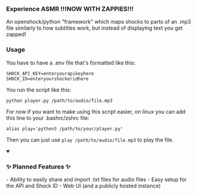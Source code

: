 ### Experience ASMR !!!NOW WITH ZAPPIES!!!
An openshock/python "framework" which maps shocks to parts of an .mp3 file similarly to how subtitles work, but instead of displaying text you get zapped!

### Usage

You have to have a .env file that's formatted like this:
```
SHOCK_API_KEY=enteryourapikeyhere
SHOCK_ID=enteryourshockeridhere
```

You run the script like this:
```
python player.py /path/to/audio/file.mp3
```

For now if you want to make using this script easier, on linux you can add this line to your .bashrc/zshrc file:
```
alias play='python3 /path/to/your/player.py'
```
Then you can just use ```play /path/to/audio/file.mp3``` to play the file.

<details open>
<summary><h3>✨ Planned Features ✨</h3></summary>
- Ability to easily share and import .txt files for audio files
- Easy setup for the API and Shock ID
- Web UI (and a publicly hosted instance)
</details open>
